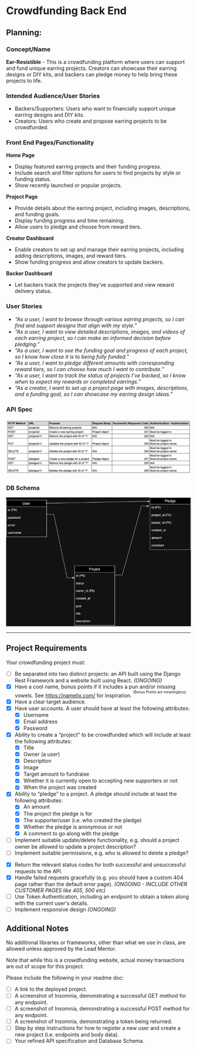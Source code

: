 # Crowdfunding Back End

## Planning:
### Concept/Name
**Ear-Resistible** - This is a crowdfunding platform where users can support and fund unique earring projects. Creators can showcase their earring designs or DIY kits, and backers can pledge money to help bring these projects to life.

### Intended Audience/User Stories
- Backers/Supporters: Users who want to financially support unique earring designs and DIY kits.
- Creators: Users who create and propose earring projects to be crowdfunded.

### Front End Pages/Functionality
**Home Page**
- Display featured earring projects and their funding progress.
- Include search and filter options for users to find projects by style or funding status.
- Show recently launched or popular projects.

**Project Page**
- Provide details about the earring project, including images, descriptions, and funding goals.
- Display funding progress and time remaining.
- Allow users to pledge and choose from reward tiers.

**Creator Dashboard**
- Enable creators to set up and manage their earring projects, including adding descriptions, images, and reward tiers.
- Show funding progress and allow creators to update backers.

**Backer Dashboard**
- Let backers track the projects they’ve supported and view reward delivery status.

### User Stories
- _“As a user, I want to browse through various earring projects, so I can find and support designs that align with my style.”_
- _“As a user, I want to view detailed descriptions, images, and videos of each earring project, so I can make an informed decision before pledging.”_
- _“As a user, I want to see the funding goal and progress of each project, so I know how close it is to being fully funded.”_
- _“As a user, I want to pledge different amounts with corresponding reward tiers, so I can choose how much I want to contribute.”_
- _“As a user, I want to track the status of projects I’ve backed, so I know when to expect my rewards or completed earrings.”_
- _“As a creator, I want to set up a project page with images, descriptions, and a funding goal, so I can showcase my earring design ideas.”_

### API Spec
![Django Endpoints](./README_img/API_Spec.png)

### DB Schema
![Database Schema](./README_img/Database%20Schema.drawio.png)

-------------------------------------------------------------------------------------------------------------------------------------

## Project Requirements
Your crowdfunding project must:

- [ ] Be separated into two distinct projects: an API built using the Django Rest Framework and a website built using React. *(ONGOING)*
- [X] Have a cool name, bonus points if it includes a pun and/or missing vowels. See https://namelix.com/ for inspiration. <sup><sup>(Bonus Points are meaningless)</sup></sup>
- [X] Have a clear target audience.
- [X] Have user accounts. A user should have at least the following attributes:
  - [X] Username
  - [X] Email address
  - [X] Password
- [X] Ability to create a “project” to be crowdfunded which will include at least the following attributes:
  - [X] Title
  - [X] Owner (a user)
  - [X] Description
  - [X] Image
  - [X] Target amount to fundraise
  - [X] Whether it is currently open to accepting new supporters or not
  - [X] When the project was created
- [X] Ability to “pledge” to a project. A pledge should include at least the following attributes:
  - [X] An amount
  - [X] The project the pledge is for
  - [X] The supporter/user (i.e. who created the pledge)
  - [X] Whether the pledge is anonymous or not
  - [X] A comment to go along with the pledge
- [ ] Implement suitable update/delete functionality, e.g. should a project owner be allowed to update a project description?
  <!-- Create a general user with an API token - SEE IMPORTANT NOTES -->
- [ ] Implement suitable permissions, e.g. who is allowed to delete a pledge?
  <!-- Create a general user with an API token - SEE IMPORTANT NOTES -->
<!-- Supporter can delete their pledge to a project, when they're logged in -->
<!-- Project owner can modify / delete their project, when they're logged in AND if they're the owner of the project -->
- [X] Return the relevant status codes for both successful and unsuccessful requests to the API.
- [X] Handle failed requests gracefully (e.g. you should have a custom 404 page rather than the default error page). *(ONGOING - INCLUDE OTHER CUSTOMER PAGES like 405, 500 etc)*
- [ ] Use Token Authentication, including an endpoint to obtain a token along with the current user's details.
- [ ] Implement responsive design *(ONGOING)*

## Additional Notes
No additional libraries or frameworks, other than what we use in class, are allowed unless approved by the Lead Mentor.

Note that while this is a crowdfunding website, actual money transactions are out of scope for this project.

Please include the following in your readme doc:
- [ ] A link to the deployed project.
- [ ] A screenshot of Insomnia, demonstrating a successful GET method for any endpoint.
- [ ] A screenshot of Insomnia, demonstrating a successful POST method for any endpoint.
- [ ] A screenshot of Insomnia, demonstrating a token being returned.
- [ ] Step by step instructions for how to register a new user and create a new project (i.e. endpoints and body data).
- [ ] Your refined API specification and Database Schema.